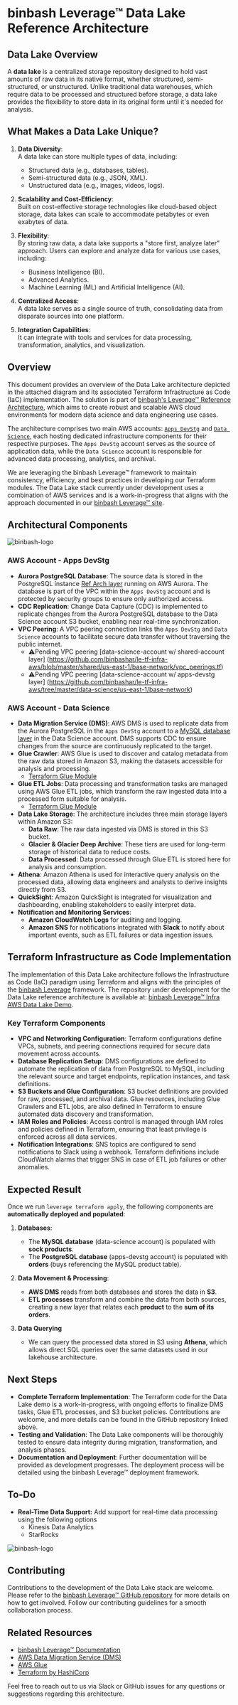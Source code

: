 # binbash Leverage™ Data Lake Reference Architecture

## Data Lake Overview  

A **data lake** is a centralized storage repository designed to hold vast amounts of raw data in its native format, whether structured, semi-structured, or unstructured. Unlike traditional data warehouses, which require data to be processed and structured before storage, a data lake provides the flexibility to store data in its original form until it's needed for analysis.  

## What Makes a Data Lake Unique?  

1. **Data Diversity**:  
   A data lake can store multiple types of data, including:  
   - Structured data (e.g., databases, tables).  
   - Semi-structured data (e.g., JSON, XML).  
   - Unstructured data (e.g., images, videos, logs).  

2. **Scalability and Cost-Efficiency**:  
   Built on cost-effective storage technologies like cloud-based object storage, data lakes can scale to accommodate petabytes or even exabytes of data.  

3. **Flexibility**:  
   By storing raw data, a data lake supports a "store first, analyze later" approach. Users can explore and analyze data for various use cases, including:  
   - Business Intelligence (BI).  
   - Advanced Analytics.  
   - Machine Learning (ML) and Artificial Intelligence (AI).  

4. **Centralized Access**:  
   A data lake serves as a single source of truth, consolidating data from disparate sources into one platform.  

5. **Integration Capabilities**:  
   It can integrate with tools and services for data processing, transformation, analytics, and visualization.


## Overview

This document provides an overview of the Data Lake architecture depicted in the attached diagram and
its associated Terraform Infrastructure as Code (IaC) implementation. The solution is part of
[binbash's Leverage™ Reference Architecture](https://github.com/binbashar/le-tf-infra-aws), which
aims to create robust and scalable AWS cloud environments for modern data science and data engineering
use cases.

The architecture comprises two main AWS accounts:
[`Apps DevStg`](https://github.com/binbashar/le-tf-infra-aws/tree/master/apps-devstg) and
[`Data Science`](https://github.com/binbashar/le-tf-infra-aws/tree/master/data-science), each hosting
dedicated infrastructure components for their respective purposes. The `Apps DevStg` account serves
as the source of application data, while the `Data Science` account is responsible for advanced data
processing, analytics, and archival.

We are leveraging the binbash Leverage™ framework to maintain consistency, efficiency, and best
practices in developing our Terraform modules. The Data Lake stack currently under development
uses a combination of AWS services and is a work-in-progress that aligns with the approach documented
in our [binbash Leverage™ site](https://leverage.binbash.co).

## Architectural Components

![binbash-logo](../../../@doc/figures/binbash-data-lake.png "binbash")

### AWS Account - Apps DevStg

- **Aurora PostgreSQL Database**: The source data is stored in the PostgreSQL instance
[Ref Arch layer](https://github.com/binbashar/le-tf-infra-aws/tree/feature/data-science-data-lake-ref-arch/apps-devstg/us-east-1/databases-aurora) running on AWS Aurora.
The database is part of the VPC within the `Apps DevStg` account and is protected by security groups to ensure
only authorized access.
- **CDC Replication**: Change Data Capture (CDC) is implemented to replicate changes from the Aurora PostgreSQL
database to the Data Science account S3 bucket, enabling near real-time synchronization.
- **VPC Peering**: A VPC peering connection links the `Apps DevStg` and `Data Science` accounts to facilitate
secure data transfer without traversing the public internet.
  - ⚠️Pending VPC peering [data-science-account w/ shared-account layer] (https://github.com/binbashar/le-tf-infra-aws/blob/master/shared/us-east-1/base-network/vpc_peerings.tf)
  - ⚠️Pending VPC peering [data-science-account w/ apps-devstg layer] (https://github.com/binbashar/le-tf-infra-aws/tree/master/data-science/us-east-1/base-network)

### AWS Account - Data Science

- **Data Migration Service (DMS)**: AWS DMS is used to replicate data from the Aurora PostgreSQL in the `Apps DevStg`
account to a [MySQL database layer](https://github.com/binbashar/le-tf-infra-aws/tree/feature/data-science-data-lake-ref-arch/data-science/us-east-1/databases-aurora-mysql--)
in the Data Science account. DMS supports CDC to ensure changes from the source are
continuously replicated to the target.
- **Glue Crawler**: AWS Glue is used to discover and catalog metadata from the raw data stored
in Amazon S3, making the datasets accessible for analysis and processing.
  - [Terraform Glue Module](https://github.com/binbashar/terraform-aws-glue)
- **Glue ETL Jobs**: Data processing and transformation tasks are managed using AWS Glue
ETL jobs, which transform the raw ingested data into a processed form suitable for analysis.
  - [Terraform Glue Module](https://github.com/binbashar/terraform-aws-glue)  
- **Data Lake Storage**: The architecture includes three main storage layers within Amazon S3:
  - **Data Raw**: The raw data ingested via DMS is stored in this S3 bucket.
  - **Glacier & Glacier Deep Archive**: These tiers are used for long-term storage of historical
  data to reduce costs.
  - **Data Processed**: Data processed through Glue ETL is stored here for analysis and consumption.
- **Athena**: Amazon Athena is used for interactive query analysis on the processed data, allowing data
engineers and analysts to derive insights directly from S3.
- **QuickSight**: Amazon QuickSight is integrated for visualization and dashboarding, enabling stakeholders
to easily interpret data.
- **Notification and Monitoring Services**:
  - **Amazon CloudWatch Logs** for auditing and logging.
  - **Amazon SNS** for notifications integrated with **Slack** to notify about important events,
  such as ETL failures or data ingestion issues.

## Terraform Infrastructure as Code Implementation

The implementation of this Data Lake architecture follows the Infrastructure as Code (IaC) paradigm
using Terraform and aligns with the principles of the [binbash Leverage](https://leverage.binbash.co)
framework. The repository under development for the Data Lake reference architecture is
available at: [binbash Leverage™ Infra AWS Data Lake Demo](https://github.com/binbashar/le-tf-infra-aws/tree/feature/data-science-data-lake-ref-arch).

### Key Terraform Components

- **VPC and Networking Configuration**: Terraform configurations define VPCs, subnets, and peering
connections required for secure data movement across accounts.
- **Database Replication Setup**: DMS configurations are defined to automate the replication of data
from PostgreSQL to MySQL, including the relevant source and target endpoints, replication instances,
and task definitions.
- **S3 Buckets and Glue Configuration**: S3 bucket definitions are provided for raw, processed,
and archival data. Glue resources, including Glue Crawlers and ETL jobs, are also defined in
Terraform to ensure automated data discovery and transformation.
- **IAM Roles and Policies**: Access control is managed through IAM roles and policies defined
in Terraform, ensuring that least privilege is enforced across all data services.
- **Notification Integrations**: SNS topics are configured to send notifications to Slack using
a webhook. Terraform definitions include CloudWatch alarms that trigger SNS in case of ETL job
failures or other anomalies.

## Expected Result
Once we run `leverage terraform apply`, the following components are **automatically deployed and populated**:

1. **Databases**:
   - The **MySQL database** (data-science account) is populated with **sock products**.
   - The **PostgreSQL database** (apps-devstg account) is populated with **orders** (buys referencing the MySQL product table).

2. **Data Movement & Processing**:
   - **AWS DMS** reads from both databases and stores the data in **S3**.
   - **ETL processes** transform and combine the data from both sources, creating a new layer that relates each **product** to the **sum of its orders**.

3. **Data Querying**
   - We can query the processed data stored in S3 using **Athena**, which allows direct SQL queries over the same datasets used in our lakehouse architecture.


## Next Steps

- **Complete Terraform Implementation**: The Terraform code for the Data Lake demo is a work-in-progress, with ongoing efforts to finalize DMS tasks, Glue ETL processes, and S3 bucket policies. Contributions are welcome, and more details can be found in the GitHub repository linked above.
- **Testing and Validation**: The Data Lake components will be thoroughly tested to ensure data integrity during migration, transformation, and analysis phases.
- **Documentation and Deployment**: Further documentation will be provided as development progresses. The deployment process will be detailed using the binbash Leverage™ deployment framework.

## To-Do

- **Real-Time Data Support:** Add support for real-time data processing using the following options
  - Kinesis Data Analytics
  - StarRocks

![binbash-logo](../../../@doc/figures/binbash-data-lake-realtime.png "binbash")

## Contributing

Contributions to the development of the Data Lake stack are welcome.
Please refer to the [binbash Leverage™ GitHub repository](https://github.com/binbashar/le-tf-infra-aws) for more
details on how to get involved. Follow our contributing guidelines for a smooth collaboration process.

## Related Resources

- [binbash Leverage™ Documentation](https://leverage.binbash.co)
- [AWS Data Migration Service (DMS)](https://aws.amazon.com/dms/)
- [AWS Glue](https://aws.amazon.com/glue/)
- [Terraform by HashiCorp](https://www.terraform.io/)

Feel free to reach out to us via Slack or GitHub issues for any questions or suggestions
regarding this architecture.

